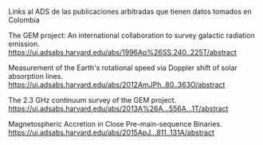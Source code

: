 Links al ADS de las publicaciones arbitradas que tienen datos tomados en Colombia

The GEM project: An international collaboration to survey galactic radiation emission. 
https://ui.adsabs.harvard.edu/abs/1996Ap%26SS.240..225T/abstract

Measurement of the Earth's rotational speed via Doppler shift of solar absorption lines. 
https://ui.adsabs.harvard.edu/abs/2012AmJPh..80..363O/abstract

The 2.3 GHz continuum survey of the GEM project.  
https://ui.adsabs.harvard.edu/abs/2013A%26A...556A...1T/abstract

Magnetospheric Accretion in Close Pre-main-sequence Binaries.  
https://ui.adsabs.harvard.edu/abs/2015ApJ...811..131A/abstract

